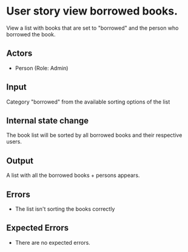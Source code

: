 # User story view borrowed books.

View a list with books that are set to "borrowed" and the person who borrowed the book.

## Actors

* Person (Role: Admin)

## Input

Category "borrowed" from the available sorting options of the list

## Internal state change

The book list will be sorted by all borrowed books and their respective users.

## Output 

A list with all the borrowed books + persons appears.

## Errors

* The list isn't sorting the books correctly

## Expected Errors

* There are no expected errors.
